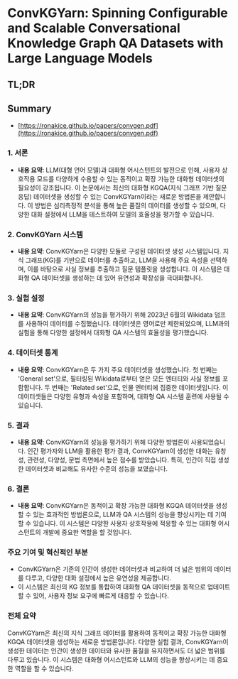 # ConvKGYarn: Spinning Configurable and Scalable Conversational Knowledge Graph QA Datasets with Large Language Models
## TL;DR
## Summary
- [https://ronakice.github.io/papers/convgen.pdf](https://ronakice.github.io/papers/convgen.pdf)

### 1. 서론
- **내용 요약**: LLM(대형 언어 모델)과 대화형 어시스턴트의 발전으로 인해, 사용자 상호작용 모드를 다양하게 수용할 수 있는 동적이고 확장 가능한 대화형 데이터셋의 필요성이 강조됩니다. 이 논문에서는 최신의 대화형 KGQA(지식 그래프 기반 질문 응답) 데이터셋을 생성할 수 있는 ConvKGYarn이라는 새로운 방법론을 제안합니다. 이 방법은 심리측정적 분석을 통해 높은 품질의 데이터를 생성할 수 있으며, 다양한 대화 설정에서 LLM을 테스트하여 모델의 효율성을 평가할 수 있습니다.

### 2. ConvKGYarn 시스템
- **내용 요약**: ConvKGYarn은 다양한 모듈로 구성된 데이터셋 생성 시스템입니다. 지식 그래프(KG)를 기반으로 데이터를 추출하고, LLM을 사용해 주요 속성을 선택하며, 이를 바탕으로 사실 정보를 추출하고 질문 템플릿을 생성합니다. 이 시스템은 대화형 QA 데이터셋을 생성하는 데 있어 유연성과 확장성을 극대화합니다.

### 3. 실험 설정
- **내용 요약**: ConvKGYarn의 성능을 평가하기 위해 2023년 6월의 Wikidata 덤프를 사용하여 데이터를 수집했습니다. 데이터셋은 영어로만 제한되었으며, LLM과의 실험을 통해 다양한 설정에서 대화형 QA 시스템의 효율성을 평가했습니다.

### 4. 데이터셋 통계
- **내용 요약**: ConvKGYarn은 두 가지 주요 데이터셋을 생성했습니다. 첫 번째는 'General set'으로, 필터링된 Wikidata로부터 얻은 모든 엔터티와 사실 정보를 포함합니다. 두 번째는 'Related set'으로, 인물 엔터티에 집중한 데이터셋입니다. 이 데이터셋들은 다양한 유형과 속성을 포함하며, 대화형 QA 시스템 훈련에 사용될 수 있습니다.

### 5. 결과
- **내용 요약**: ConvKGYarn의 성능을 평가하기 위해 다양한 방법론이 사용되었습니다. 인간 평가자와 LLM을 활용한 평가 결과, ConvKGYarn이 생성한 대화는 유창성, 관련성, 다양성, 문법 측면에서 높은 점수를 받았습니다. 특히, 인간이 직접 생성한 데이터셋과 비교해도 유사한 수준의 성능을 보였습니다.

### 6. 결론
- **내용 요약**: ConvKGYarn은 동적이고 확장 가능한 대화형 KGQA 데이터셋을 생성할 수 있는 효과적인 방법론으로, LLM과 QA 시스템의 성능을 향상시키는 데 기여할 수 있습니다. 이 시스템은 다양한 사용자 상호작용에 적응할 수 있는 대화형 어시스턴트의 개발에 중요한 역할을 할 것입니다.

### 주요 기여 및 혁신적인 부분
- ConvKGYarn은 기존의 인간이 생성한 데이터셋과 비교하여 더 넓은 범위의 데이터를 다루고, 다양한 대화 설정에서 높은 유연성을 제공합니다.
- 이 시스템은 최신의 KG 정보를 통합하여 대화형 QA 데이터셋을 동적으로 업데이트할 수 있어, 사용자 정보 요구에 빠르게 대응할 수 있습니다.

### 전체 요약
ConvKGYarn은 최신의 지식 그래프 데이터를 활용하여 동적이고 확장 가능한 대화형 KGQA 데이터셋을 생성하는 새로운 방법론입니다. 다양한 실험 결과, ConvKGYarn이 생성한 데이터는 인간이 생성한 데이터와 유사한 품질을 유지하면서도 더 넓은 범위를 다루고 있습니다. 이 시스템은 대화형 어시스턴트와 LLM의 성능을 향상시키는 데 중요한 역할을 할 수 있습니다.
